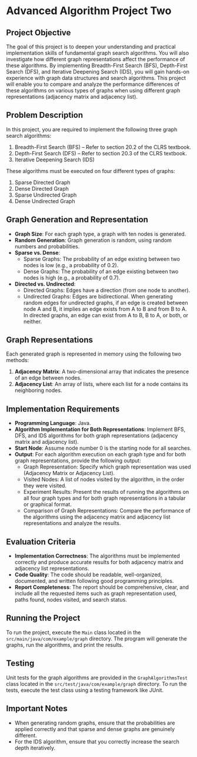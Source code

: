 # Advanced Algorithm Project Two

## Project Objective
The goal of this project is to deepen your understanding and practical implementation skills of fundamental graph search algorithms. You will also investigate how different graph representations affect the performance of these algorithms. By implementing Breadth-First Search (BFS), Depth-First Search (DFS), and Iterative Deepening Search (IDS), you will gain hands-on experience with graph data structures and search algorithms. This project will enable you to compare and analyze the performance differences of these algorithms on various types of graphs when using different graph representations (adjacency matrix and adjacency list).

## Problem Description
In this project, you are required to implement the following three graph search algorithms:
1. Breadth-First Search (BFS) – Refer to section 20.2 of the CLRS textbook.
2. Depth-First Search (DFS) – Refer to section 20.3 of the CLRS textbook.
3. Iterative Deepening Search (IDS)

These algorithms must be executed on four different types of graphs:
1. Sparse Directed Graph
2. Dense Directed Graph
3. Sparse Undirected Graph
4. Dense Undirected Graph

## Graph Generation and Representation
- **Graph Size**: For each graph type, a graph with ten nodes is generated.
- **Random Generation**: Graph generation is random, using random numbers and probabilities.
- **Sparse vs. Dense**:
  - Sparse Graphs: The probability of an edge existing between two nodes is low (e.g., a probability of 0.2).
  - Dense Graphs: The probability of an edge existing between two nodes is high (e.g., a probability of 0.7).
- **Directed vs. Undirected**:
  - Directed Graphs: Edges have a direction (from one node to another).
  - Undirected Graphs: Edges are bidirectional. When generating random edges for undirected graphs, if an edge is created between node A and B, it implies an edge exists from A to B and from B to A. In directed graphs, an edge can exist from A to B, B to A, or both, or neither.

## Graph Representations
Each generated graph is represented in memory using the following two methods:
1. **Adjacency Matrix**: A two-dimensional array that indicates the presence of an edge between nodes.
2. **Adjacency List**: An array of lists, where each list for a node contains its neighboring nodes.

## Implementation Requirements
- **Programming Language**: Java.
- **Algorithm Implementation for Both Representations**: Implement BFS, DFS, and IDS algorithms for both graph representations (adjacency matrix and adjacency list).
- **Start Node**: Assume node number 0 is the starting node for all searches.
- **Output**: For each algorithm execution on each graph type and for both graph representations, provide the following output:
  - Graph Representation: Specify which graph representation was used (Adjacency Matrix or Adjacency List).
  - Visited Nodes: A list of nodes visited by the algorithm, in the order they were visited.
  - Experiment Results: Present the results of running the algorithms on all four graph types and for both graph representations in a tabular or graphical format.
  - Comparison of Graph Representations: Compare the performance of the algorithms using the adjacency matrix and adjacency list representations and analyze the results.

## Evaluation Criteria
- **Implementation Correctness**: The algorithms must be implemented correctly and produce accurate results for both adjacency matrix and adjacency list representations.
- **Code Quality**: The code should be readable, well-organized, documented, and written following good programming principles.
- **Report Completeness**: The report should be comprehensive, clear, and include all the requested items such as graph representation used, paths found, nodes visited, and search status.

## Running the Project
To run the project, execute the `Main` class located in the `src/main/java/com/example/graph` directory. The program will generate the graphs, run the algorithms, and print the results.

## Testing
Unit tests for the graph algorithms are provided in the `GraphAlgorithmsTest` class located in the `src/test/java/com/example/graph` directory. To run the tests, execute the test class using a testing framework like JUnit.

## Important Notes
- When generating random graphs, ensure that the probabilities are applied correctly and that sparse and dense graphs are genuinely different.
- For the IDS algorithm, ensure that you correctly increase the search depth iteratively.
